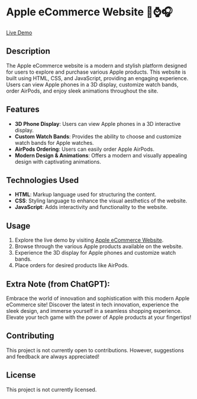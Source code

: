 # Apple eCommerce Website 📱⌚️🎧

[Live Demo](https://cheerful-basbousa-568d3d.netlify.app/)

## Description

The Apple eCommerce website is a modern and stylish platform designed for users to explore and purchase various Apple products. This website is built using HTML, CSS, and JavaScript, providing an engaging experience. Users can view Apple phones in a 3D display, customize watch bands, order AirPods, and enjoy sleek animations throughout the site.

## Features

- **3D Phone Display**: Users can view Apple phones in a 3D interactive display.
- **Custom Watch Bands**: Provides the ability to choose and customize watch bands for Apple watches.
- **AirPods Ordering**: Users can easily order Apple AirPods.
- **Modern Design & Animations**: Offers a modern and visually appealing design with captivating animations.

## Technologies Used

- **HTML**: Markup language used for structuring the content.
- **CSS**: Styling language to enhance the visual aesthetics of the website.
- **JavaScript**: Adds interactivity and functionality to the website.

## Usage

1. Explore the live demo by visiting [Apple eCommerce Website](https://cheerful-basbousa-568d3d.netlify.app/).
2. Browse through the various Apple products available on the website.
3. Experience the 3D display for Apple phones and customize watch bands.
4. Place orders for desired products like AirPods.

## Extra Note (from ChatGPT):

Embrace the world of innovation and sophistication with this modern Apple eCommerce site! Discover the latest in tech innovation, experience the sleek design, and immerse yourself in a seamless shopping experience. Elevate your tech game with the power of Apple products at your fingertips!

## Contributing

This project is not currently open to contributions. However, suggestions and feedback are always appreciated!

## License

This project is not currently licensed.

